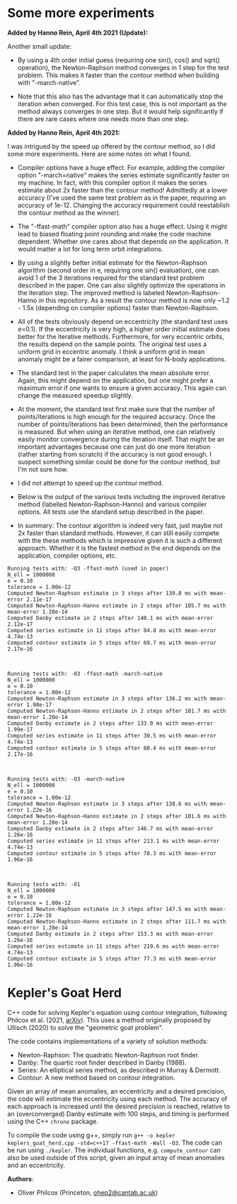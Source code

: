 # Some more experiments

**Added by Hanno Rein, April 4th 2021 (Update):**

Another small update:

- By using a 4th order initial guess (requiring one sin(), cos() and sqrt() operation), the Newton-Raphson method converges in 1 step for the test problem. This makes it faster than the contour method when building with "-march-native".

- Note that this also has the advantage that it can automatically stop the iteration when converged. For this test case, this is not important as the method always converges in one step. But it would help significantly if there are rare cases where one needs more than one step.

**Added by Hanno Rein, April 4th 2021:**

I was intrigued by the speed up offered by the contour method, so I did some more experiments. Here are some notes on what I found.

- Compiler options have a huge effect. For example, adding the compiler option "-march=native" makes the series estimate significantly faster on my machine. In fact, with this compiler option it makes the series estimate about 2x faster than the contour method! Admittedly at a lower accuracy (I've used the same test problem as in the paper, requiring an accuracy of 1e-12. Changing the accuracy requirement could reestablish the contour method as the winner). 

- The "-ffast-math" compiler option also has a huge effect. Using it might lead to biased floating point rounding and make the code machine dependent. Whether one cares about that depends on the application. It would matter a lot for long term orbit integrations.

- By using a slightly better initial estimate for the Newton-Raphson algorithm (second order in e, requiring one sin() evaluation), one can avoid 1 of the 3 iterations required for the standard test problem described in the paper. One can also slightly optimize the operations in the iteration step. The improved method is labeled  Newton-Raphson-Hanno in this repository. As a result the contour method is now only ~1.2 - 1.5x (depending on compiler options) faster than Newton-Raphson. 

- All of the tests obviously depend on eccentricity (the standard test uses e=0.1). If the eccentricity is very high, a higher order initial estimate does better for the iterative methods. Furthermore, for very eccentric orbits, the results depend on the sample points. The original test uses a uniform grid in eccentric anomaly. I think a uniform grid in mean anomaly might be a fairer comparison, at least for N-body applications.

- The standard test in the paper calculates the mean absolute error. Again, this might depend on the application, but one might prefer a maximum error if one wants to ensure a given accuracy. This again can change the measured speedup slightly. 

- At the moment, the standard test first make sure that the number of points/iterations is high enough for the required accuracy. Once the number of points/iterations has been determined, then the performance is measured. But when using an iterative method, one can relatively easily monitor convergence during the iteration itself. That might be an important advantages because one can just do one more iteration (rather starting from scratch) if the accuracy is not good enough. I suspect something similar could be done for the contour method, but I'm not sure how.

- I did not attempt to speed up the contour method.

- Below is the output of the various tests including the improved iterative method (labelled Newton-Raphson-Hanno) and various compiler options. All tests use the standard setup described in the paper. 

- In summary: The contour algorithm is indeed very fast, just maybe not 2x faster than standard methods. However, it can still easily compete with the these methods which is impressive given it is such a different approach. Whether it is the fastest method in the end depends on the application, compiler options, etc. 


```
Running tests with: -O3 -ffast-math (used in paper)
N_ell = 1000000
e = 0.10
tolerance = 1.00e-12
Computed Newton-Raphson estimate in 3 steps after 139.8 ms with mean-error 2.11e-17
Computed Newton-Raphson-Hanno estimate in 2 steps after 105.7 ms with mean-error 1.20e-14
Computed Danby estimate in 2 steps after 140.1 ms with mean-error 2.12e-17
Computed series estimate in 11 steps after 84.8 ms with mean-error 4.74e-13
Computed contour estimate in 5 steps after 69.7 ms with mean-error 2.17e-16



Running tests with: -O3 -ffast-math -march-native
N_ell = 1000000
e = 0.10
tolerance = 1.00e-12
Computed Newton-Raphson estimate in 3 steps after 136.2 ms with mean-error 1.98e-17
Computed Newton-Raphson-Hanno estimate in 2 steps after 101.7 ms with mean-error 1.20e-14
Computed Danby estimate in 2 steps after 133.0 ms with mean-error 1.99e-17
Computed series estimate in 11 steps after 30.5 ms with mean-error 4.74e-13
Computed contour estimate in 5 steps after 80.4 ms with mean-error 2.17e-16



Running tests with: -O3 -march-native
N_ell = 1000000
e = 0.10
tolerance = 1.00e-12
Computed Newton-Raphson estimate in 3 steps after 138.6 ms with mean-error 1.22e-16
Computed Newton-Raphson-Hanno estimate in 2 steps after 101.6 ms with mean-error 1.20e-14
Computed Danby estimate in 2 steps after 146.7 ms with mean-error 1.26e-16
Computed series estimate in 11 steps after 213.1 ms with mean-error 4.74e-13
Computed contour estimate in 5 steps after 78.3 ms with mean-error 1.96e-16



Running tests with: -O1
N_ell = 1000000
e = 0.10
tolerance = 1.00e-12
Computed Newton-Raphson estimate in 3 steps after 147.5 ms with mean-error 1.22e-16
Computed Newton-Raphson-Hanno estimate in 2 steps after 111.7 ms with mean-error 1.20e-14
Computed Danby estimate in 2 steps after 153.3 ms with mean-error 1.26e-16
Computed series estimate in 11 steps after 219.6 ms with mean-error 4.74e-13
Computed contour estimate in 5 steps after 77.3 ms with mean-error 1.96e-16
```





# Kepler's Goat Herd

C++ code for solving Kepler's equation using contour integration, following Philcox et al. (2021, [arXiv](https://arxiv.org/abs/2103.15829)). This uses a method originally proposed by Ullisch (2020) to solve the "geometric goat problem".

The code contains implementations of a variety of solution methods:
- Newton-Raphson: The quadratic Newton-Raphson root finder.
- Danby: The quartic root finder described in Danby (1988).
- Series: An elliptical series method, as described in Murray & Dermott.
- Contour: A new method based on contour integration.

Given an array of mean anomalies, an eccentricity and a desired precision, the code will estimate the eccentricity using each method. The accuracy of each approach is increased until the desired precision is reached, relative to an (overconverged) Danby estimate with 100 steps, and timing is performed using the C++ `chrono` package.

To compile the code using g++, simply run ```g++ -o kepler keplers_goat_herd.cpp -std=c++17 -ffast-math -Wall -O3```.  The code can be run using ```./kepler```. The individual functions, e.g. ```compute_contour``` can also be used outside of this script, given an input array of mean anomalies and an eccentricity.

**Authors**:
- Oliver Philcox (Princeton, [ohep2@cantab.ac.uk](mailto:ohep2@cantab.ac.uk))
